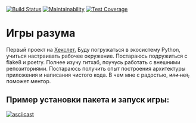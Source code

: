 [![Build Status](https://travis-ci.com/GovindaChandra/python-project-lvl1.svg?branch=master)](https://travis-ci.com/GovindaChandra/python-project-lvl1) [![Maintainability](https://api.codeclimate.com/v1/badges/a99a88d28ad37a79dbf6/maintainability)](https://codeclimate.com/github/codeclimate/codeclimate/maintainability) [![Test Coverage](https://api.codeclimate.com/v1/badges/a99a88d28ad37a79dbf6/test_coverage)](https://codeclimate.com/github/codeclimate/codeclimate/test_coverage)
# Игры разума

Первый проект на [Хекслет.](https://ru.hexlet.io/my/projects)
Буду погружаться в экосистему Python, учиться настраивать рабочее окружение. Постараюсь подружиться с flake8 и poetry. Полнее изучу гитхаб, поучусь работать с внешними репозиториями. Постараюсь получить опыт построения архитектуры приложения и написания чистого кода. В чем мне с радостью, ~~или нет,~~ поможет ментор.

## Пример установки пакета и запуск игры:

[![asciicast](https://asciinema.org/a/Z8HOsGr5Rmfxcbfdkph8wyXXo.svg)](https://asciinema.org/a/Z8HOsGr5Rmfxcbfdkph8wyXXo)
